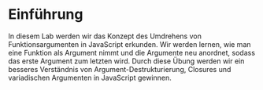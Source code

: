 # Einführung

In diesem Lab werden wir das Konzept des Umdrehens von Funktionsargumenten in JavaScript erkunden. Wir werden lernen, wie man eine Funktion als Argument nimmt und die Argumente neu anordnet, sodass das erste Argument zum letzten wird. Durch diese Übung werden wir ein besseres Verständnis von Argument-Destrukturierung, Closures und variadischen Argumenten in JavaScript gewinnen.
